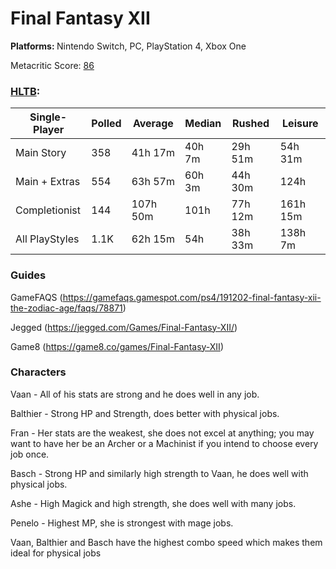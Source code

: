# Final Fantasy XII

<b> Platforms: </b> Nintendo Switch, PC, PlayStation 4, Xbox One

Metacritic Score: [86](https://www.metacritic.com/game/final-fantasy-xii-the-zodiac-age/)

### [HLTB](https://howlongtobeat.com/game/37832): 
| Single-Player  	| Polled 	| Average  	| Median 	| Rushed  	| Leisure  	|
|----------------	|--------	|----------	|--------	|---------	|----------	|
| Main Story     	| 358    	| 41h 17m  	| 40h 7m 	| 29h 51m 	| 54h 31m  	|
| Main + Extras  	| 554    	| 63h 57m  	| 60h 3m 	| 44h 30m 	| 124h     	|
| Completionist  	| 144    	| 107h 50m 	| 101h   	| 77h 12m 	| 161h 15m 	|
| All PlayStyles 	| 1.1K   	| 62h 15m  	| 54h    	| 38h 33m 	| 138h 7m  	|

### Guides
GameFAQS (https://gamefaqs.gamespot.com/ps4/191202-final-fantasy-xii-the-zodiac-age/faqs/78871)

Jegged (https://jegged.com/Games/Final-Fantasy-XII/)

Game8 (https://game8.co/games/Final-Fantasy-XII)

### Characters
Vaan - All of his stats are strong and he does well in any job.

Balthier - Strong HP and Strength, does better with physical jobs.

Fran - Her stats are the weakest, she does not excel at anything; you may want to have her be an Archer or a Machinist if you intend to 
choose every job once.

Basch - Strong HP and similarly high strength to Vaan, he does well with physical jobs.

Ashe - High Magick and high strength, she does well with many jobs.

Penelo - Highest MP, she is strongest with mage jobs.

Vaan, Balthier and Basch have the highest combo speed which makes them ideal for physical jobs